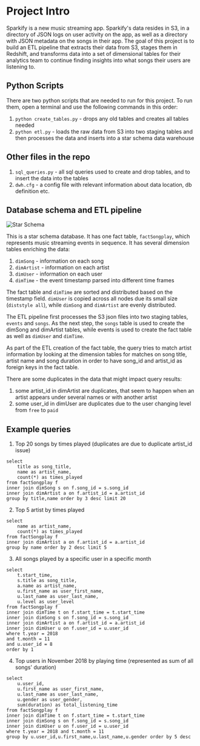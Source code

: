 # Project Intro

Sparkify is a new music streaming app. Sparkify's data resides in S3, in a directory of JSON logs on user activity on the app, as well as a directory with JSON metadata on the songs in their app. The goal of this project is to build an ETL pipeline that extracts their data from S3, stages them in Redshift, and transforms data into a set of dimensional tables for their analytics team to continue finding insights into what songs their users are listening to.

## Python Scripts

There are two python scripts that are needed to run for this project. To run them, open a terminal and use the following commands in this order:

1. `python create_tables.py` - drops any old tables and creates all tables needed
2. `python etl.py` - loads the raw data from S3 into two staging tables and then processes the data and inserts into a star schema data warehouse

## Other files in the repo

1. `sql_queries.py` - all sql queries used to create and drop tables, and to insert the data into the tables
2. `dwh.cfg` - a config file with relevant information about data location, db definition etc.

## Database schema and ETL pipeline

![Star Schema](https://user-images.githubusercontent.com/8104846/189717543-255f698d-9a37-4fc0-846e-48bd7d0071c4.jpg)

This is a star schema database. It has one fact table, `factSongplay`, which represents music streaming events in sequence. It has several dimension tables enriching the data:

1. `dimSong` - information on each song
2. `dimArtist` - information on each artist
3. `dimUser` -  information on each user
4. `dimTime` - the event timestamp parsed into different time frames

The fact table and `dimTime` are sorted and distributed based on the timestamp field. `dimUser` is copied across all nodes due its small size (`diststyle all`), while `dimSong` and `dimArtist` are evenly distributed.

The ETL pipeline first processes the S3 json files into two staging tables, `events` and `songs`. As the next step, the `songs` table is used to create the dimSong and dimArtist tables, while events is used to create the fact table as well as `dimUser` and `dimTime`.

As part of the ETL creation of the fact table, the query tries to match artist information by looking at the dimension tables for matches on song title, artist name and song duration in order to have song_id and artist_id as foreign keys in the fact table. 

There are some duplicates in the data that might impact query results:

1. some artist_id in dimArtist are duplicates, that seem to happen when an artist appears under several names or with another artist
2. some user_id in dimUser are duplicates due to the user changing level from `free` to `paid` 


## Example queries

1. Top 20 songs by times played (duplicates are due to duplicate artist_id issue)

```
select
    title as song_title,
    name as artist_name,
    count(*) as times_played
from factSongplay f 
inner join dimSong s on f.song_id = s.song_id
inner join dimArtist a on f.artist_id = a.artist_id
group by title,name order by 3 desc limit 20
```

2. Top 5 artist by times played

```
select
    name as artist_name,
    count(*) as times_played
from factSongplay f 
inner join dimArtist a on f.artist_id = a.artist_id
group by name order by 2 desc limit 5
```

3. All songs played by a specific user in a specific month

```
select 
    t.start_time,
    s.title as song_title,
    a.name as artist_name,
    u.first_name as user_first_name,
    u.last_name as user_last_name,
    u.level as user_level
from factSongplay f
inner join dimTime t on f.start_time = t.start_time
inner join dimSong s on f.song_id = s.song_id
inner join dimArtist a on f.artist_id = a.artist_id
inner join dimUser u on f.user_id = u.user_id
where t.year = 2018 
and t.month = 11
and u.user_id = 8
order by 1
```

4. Top users in November 2018 by playing time (represented as sum of all songs' duration)

```
select 
    u.user_id,
    u.first_name as user_first_name,
    u.last_name as user_last_name,
    u.gender as user_gender,
    sum(duration) as total_listening_time
from factSongplay f
inner join dimTime t on f.start_time = t.start_time
inner join dimSong s on f.song_id = s.song_id
inner join dimUser u on f.user_id = u.user_id
where t.year = 2018 and t.month = 11
group by u.user_id,u.first_name,u.last_name,u.gender order by 5 desc
```

